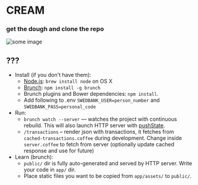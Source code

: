 # CREAM
### get the dough and clone the repo

![some image](http://24.media.tumblr.com/99f3d3d614be1208e8743c7177284008/tumblr_mrs9pnvpNX1rd1m63o1_1280.png)

## ???
* Install (if you don't have them):
    * [Node.js](http://nodejs.org): `brew install node` on OS X
    * [Brunch](http://brunch.io): `npm install -g brunch`
    * Brunch plugins and Bower dependencies: `npm install`.
    * Add following to .env `SWEDBANK_USER=person_number` and `SWEDBANK_PASS=personal_code`
* Run:
    * `brunch watch --server` — watches the project with continuous rebuild. This will also launch HTTP server with [pushState](https://developer.mozilla.org/en-US/docs/Web/Guide/API/DOM/Manipulating_the_browser_history).
    * `/transactions` – render json with transactions, it fetches from `cached-transactions.coffee` during development. Change inside `server.coffee` to fetch from server (optionally update cached response and use for future)
* Learn (brunch):
    * `public/` dir is fully auto-generated and served by HTTP server.  Write your code in `app/` dir.
    * Place static files you want to be copied from `app/assets/` to `public/`.
